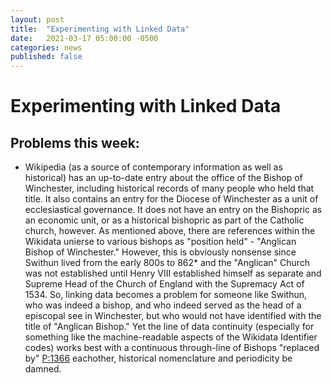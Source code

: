 ```yaml
---
layout: post
title:  "Experimenting with Linked Data"
date:   2021-03-17 05:00:00 -0500
categories: news
published: false
---
```


# Experimenting with Linked Data


## Problems this week:
- Wikipedia (as a source of contemporary information as well as historical) has an up-to-date entry about the office of the Bishop of Winchester, including historical records of many people who held that title. It also contains an entry for the Diocese of Winchester as a unit of ecclesiastical governance. It does not have an entry on the Bishopric as an economic unit, or as a historical bishopric as part of the Catholic church, however. As mentioned above, there are references within the Wikidata unierse to various bishops as "position held" - "Anglican Bishop of Winchester." However, this is obviously nonsense since Swithun lived from the early 800s to 862\* and the "Anglican" Church was not established until Henry VIII established himself as separate and Supreme Head of the Church of England with the Supremacy Act of 1534. So, linking data becomes a problem for someone like Swithun, who was indeed a bishop, and who indeed served as the head of a episcopal see in Winchester, but who would not have identified with the title of "Anglican Bishop." Yet the line of data continuity (especially for something like the machine-readable aspects of the Wikidata Identifier codes) works best with a continuous through-line of Bishops "replaced by" [P:1366](https://www.wikidata.org/wiki/Property:P1366) eachother, historical nomenclature and periodicity be damned.